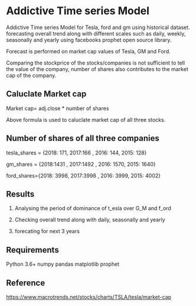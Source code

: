 # Addictive Time series Model

Addictive Time series Model for Tesla, ford and gm using historical dataset. 
forecasting overall trend along with different scales such as daily, weekly, seasonally and yearly using facebooks
prophet open source library.

Forecast is performed on market cap values of Tesla, GM and Ford.

Comparing the stockprice of the stocks/companies is not sufficient to tell the value of the company, number of shares also contributes to the market cap of the company. 

## Caluclate Market cap

Market cap= adj.close * number of shares

Above formula is used to caluclate market cap of all three stocks.

## Number of shares of all three companies 

tesla_shares = {2018: 171, 2017:166 , 2016: 144, 2015: 128}

gm_shares = {2018:1431 , 2017:1492 , 2016: 1570, 2015: 1640}

ford_shares={2018: 3998, 2017:3998 , 2016: 3999, 2015: 4002}

## Results

1. Analysing the period of dominance of t_esla over G_M and f_ord

2. Checking overall trend along with daily, seasonally and yearly

3. forecating for next 3 years


## Requirements

Python 3.6+
numpy
pandas
matplotlib
prophet

## Reference
https://www.macrotrends.net/stocks/charts/TSLA/tesla/market-cap

